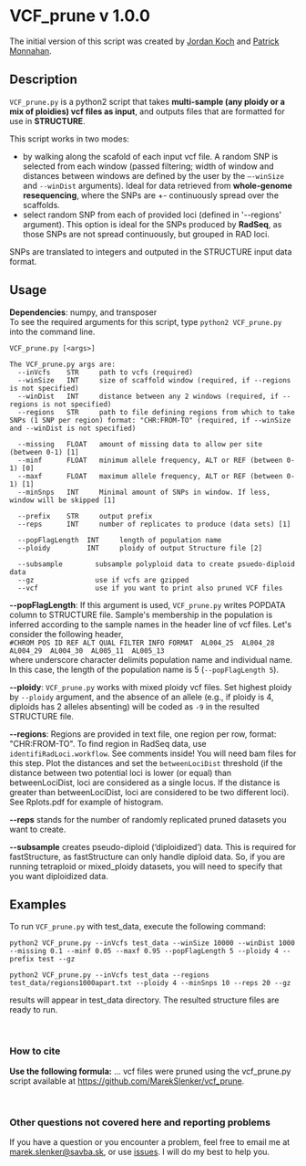# VCF_prune v 1.0.0

The initial version of this script was created by [Jordan Koch](https://github.com/jmkoch) and [Patrick Monnahan](https://github.com/pmonnahan). 
 
## Description
`VCF_prune.py` is a python2 script that takes **multi-sample (any ploidy or a mix of ploidies) vcf files as input**, and outputs files that are formatted for use in **STRUCTURE**.  

This script works in two modes: 
* by walking along the scafold of each input vcf file. A random SNP is selected from each window (passed filtering; width of window and distances between windows are defined by the user by the `–-winSize` and `--winDist`  arguments). Ideal for data retrieved from **whole-genome resequencing**,  where the SNPs are +- continuously spread over the scaffolds.
* select random SNP from each of provided loci (defined in '--regions' argument). This option is ideal for the SNPs produced by **RadSeq**, as those SNPs are not spread continuously, but grouped in RAD loci.  

SNPs are translated to integers and outputed in the STRUCTURE input data format.



## Usage
**Dependencies**: numpy, and transposer  
To see the required arguments for this script, type `python2 VCF_prune.py` into the command line.  

```
VCF_prune.py [<args>]

The VCF_prune.py args are:
  --inVcfs    STR     path to vcfs (required)
  --winSize   INT     size of scaffold window (required, if --regions is not specified)
  --winDist   INT     distance between any 2 windows (required, if --regions is not specified)
  --regions   STR     path to file defining regions from which to take SNPs (1 SNP per region) format: "CHR:FROM-TO" (required, if --winSize and --winDist is not specified)

  --missing   FLOAT   amount of missing data to allow per site (between 0-1) [1]
  --minf      FLOAT   minimum allele frequency, ALT or REF (between 0-1) [0]
  --maxf      FLOAT   maximum allele frequency, ALT or REF (between 0-1) [1]
  --minSnps   INT     Minimal amount of SNPs in window. If less, window will be skipped [1]

  --prefix    STR     output prefix
  --reps      INT     number of replicates to produce (data sets) [1]
  
  --popFlagLength  INT     length of population name
  --ploidy         INT     ploidy of output Structure file [2]

  --subsample        subsample polyploid data to create psuedo-diploid data
  --gz               use if vcfs are gzipped
  --vcf              use if you want to print also pruned VCF files 
```



**--popFlagLength**: If this argument is used, `VCF_prune.py` writes POPDATA column to STRUCTURE file. Sample's membership in the population is inferred according to the sample names in the header line of vcf files. Let's consider the following header,  
`#CHROM POS ID REF ALT QUAL FILTER INFO FORMAT  AL004_25  AL004_28  AL004_29  AL004_30  AL005_11  AL005_13`  
where underscore character delimits population name and individual name. In this case, the length of the population name is 5 (`--popFlagLength 5`).

**--ploidy**: `VCF_prune.py` works with mixed ploidy vcf files. Set highest ploidy by `--ploidy` argument, and the absence of an allele (e.g.,  if ploidy is 4, diploids has 2 alleles absenting) will be coded as `-9` in the resulted STRUCTURE file.  

**--regions**: Regions are provided in text file, one region per row, format: "CHR:FROM-TO". To find region in RadSeq data, use `identifiRadLoci.workflow`. See comments inside! You will need bam files for this step. Plot the distances and set the `betweenLociDist` threshold (if the distance between two potential loci is lower (or equal) than betweenLociDist, loci are considered as a single locus. If the distance is greater than betweenLociDist, loci are considered to be two different loci). See Rplots.pdf for example of histogram. 


**--reps** stands for the number of randomly replicated pruned datasets you want to create.  

**--subsample** creates pseudo-diploid (‘diploidized’) data. This is required for fastStructure, as fastStructure can only handle diploid data. So, if you are running tetraploid or mixed_ploidy datasets, you will need to specify that you want diploidized data. 


## Examples
To run `VCF_prune.py` with test_data, execute the following command:
```
python2 VCF_prune.py --inVcfs test_data --winSize 10000 --winDist 1000 --missing 0.1 --minf 0.05 --maxf 0.95 --popFlagLength 5 --ploidy 4 --prefix test --gz

python2 VCF_prune.py --inVcfs test_data --regions test_data/regions1000apart.txt --ploidy 4 --minSnps 10 --reps 20 --gz

```
results will appear in test_data directory. The resulted structure files are ready to run.  




&nbsp;  
### How to cite
**Use the following formula:** ... vcf files were pruned using the vcf_prune.py script available at https://github.com/MarekSlenker/vcf_prune.  

&nbsp;  
### Other questions not covered here and reporting problems
If you have a question or you encounter a problem, feel free to email me at marek.slenker@savba.sk, or use [issues](https://github.com/MarekSlenker/vcf_prune/issues). I will do my best to help you.
